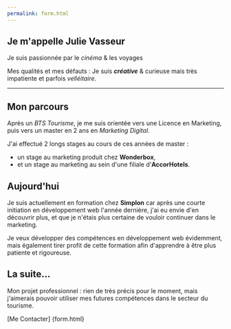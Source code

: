 ```yaml
---
permalink: form.html
---
```



Je m'appelle **Julie Vasseur**
------------------------------

Je suis passionnée par le *cinéma* & les voyages

Mes qualités et mes défauts : Je suis ***créative*** & curieuse mais très impatiente et parfois *velléitaire*. 


----------


## Mon parcours

Après un *BTS Tourisme*, je me suis orientée vers une Licence en Marketing, puis vers un master en 2 ans en *Marketing Digital*. 

J'ai effectué 2 longs stages au cours de ces années de master : 

 - un stage au marketing produit chez **Wonderbox**,
 -  et un stage au marketing au sein d'une filiale d'**AccorHotels**.



## Aujourd'hui

Je suis actuellement en formation chez **Simplon** car après une courte initiation en développement web l'année dernière, j'ai eu envie d'en découvrir plus, et que je n'étais plus certaine de vouloir continuer dans le marketing.


    
Je veux développer des compétences en développement web évidemment, mais également tirer profit de cette formation afin d'apprendre à être plus patiente et rigoureuse.


## La suite...

Mon projet professionnel : rien de très précis pour le moment, mais j'aimerais pouvoir utiliser mes futures compétences dans le secteur du tourisme.

[Me Contacter] {form.html}

